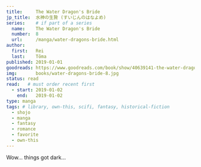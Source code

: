 ```yaml
---
title:     The Water Dragon's Bride
jp_title:  水神の生贄 (すいじんのはなよめ)
series:    # if part of a series
  name:    The Water Dragon's Bride
  number:  8
  url:     /manga/water-dragons-bride.html
author: 
  first:   Rei 
  last:    Tōma
published: 2019-01-01 
goodreads: https://www.goodreads.com/book/show/40639141-the-water-dragon-s-bride-vol-8
img:       books/water-dragons-bride-8.jpg
status: read
read:   # must order recent first
  - start: 2019-01-02  
    end:   2019-01-02 
type: manga
tags: # library, own-this, scifi, fantasy, historical-fiction
  - shojo
  - manga
  - fantasy
  - romance
  - favorite
  - own-this
---
```


Wow... things got dark...
